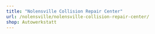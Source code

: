 ```yaml
---
title: "Nolensville Collision Repair Center"
url: /nolensville/nolensville-collision-repair-center/
shop: Autowerkstatt
---
```

